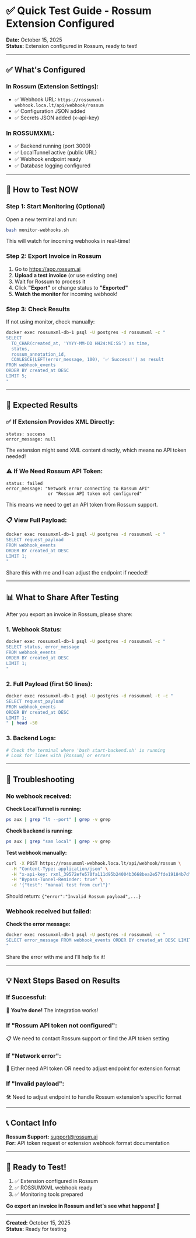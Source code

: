 # ✅ Quick Test Guide - Rossum Extension Configured

**Date:** October 15, 2025  
**Status:** Extension configured in Rossum, ready to test!

---

## ✅ What's Configured

### **In Rossum (Extension Settings):**
- ✅ Webhook URL: `https://rossumxml-webhook.loca.lt/api/webhook/rossum`
- ✅ Configuration JSON added
- ✅ Secrets JSON added (x-api-key)

### **In ROSSUMXML:**
- ✅ Backend running (port 3000)
- ✅ LocalTunnel active (public URL)
- ✅ Webhook endpoint ready
- ✅ Database logging configured

---

## 🧪 How to Test NOW

### **Step 1: Start Monitoring (Optional)**

Open a new terminal and run:
```bash
bash monitor-webhooks.sh
```

This will watch for incoming webhooks in real-time!

### **Step 2: Export Invoice in Rossum**

1. Go to https://app.rossum.ai
2. **Upload a test invoice** (or use existing one)
3. Wait for Rossum to process it
4. Click **"Export"** or change status to **"Exported"**
5. **Watch the monitor** for incoming webhook!

### **Step 3: Check Results**

If not using monitor, check manually:

```bash
docker exec rossumxml-db-1 psql -U postgres -d rossumxml -c "
SELECT 
  TO_CHAR(created_at, 'YYYY-MM-DD HH24:MI:SS') as time,
  status,
  rossum_annotation_id,
  COALESCE(LEFT(error_message, 100), '✅ Success!') as result
FROM webhook_events
ORDER BY created_at DESC
LIMIT 5;
"
```

---

## 🎯 Expected Results

### **✅ If Extension Provides XML Directly:**

```
status: success
error_message: null
```

The extension might send XML content directly, which means no API token needed!

### **⚠️ If We Need Rossum API Token:**

```
status: failed
error_message: "Network error connecting to Rossum API" 
                or "Rossum API token not configured"
```

This means we need to get an API token from Rossum support.

### **📋 View Full Payload:**

```bash
docker exec rossumxml-db-1 psql -U postgres -d rossumxml -c "
SELECT request_payload 
FROM webhook_events 
ORDER BY created_at DESC 
LIMIT 1;
"
```

Share this with me and I can adjust the endpoint if needed!

---

## 📊 What to Share After Testing

After you export an invoice in Rossum, please share:

### **1. Webhook Status:**
```bash
docker exec rossumxml-db-1 psql -U postgres -d rossumxml -c "
SELECT status, error_message 
FROM webhook_events 
ORDER BY created_at DESC 
LIMIT 1;
"
```

### **2. Full Payload (first 50 lines):**
```bash
docker exec rossumxml-db-1 psql -U postgres -d rossumxml -t -c "
SELECT request_payload 
FROM webhook_events 
ORDER BY created_at DESC 
LIMIT 1;
" | head -50
```

### **3. Backend Logs:**
```bash
# Check the terminal where 'bash start-backend.sh' is running
# Look for lines with [Rossum] or errors
```

---

## 🔧 Troubleshooting

### **No webhook received:**

**Check LocalTunnel is running:**
```bash
ps aux | grep "lt --port" | grep -v grep
```

**Check backend is running:**
```bash
ps aux | grep "sam local" | grep -v grep
```

**Test webhook manually:**
```bash
curl -X POST https://rossumxml-webhook.loca.lt/api/webhook/rossum \
  -H "Content-Type: application/json" \
  -H "x-api-key: rxml_39572efe570fa111d95b24004b3668bea2e57fde19184b7d" \
  -H "Bypass-Tunnel-Reminder: true" \
  -d '{"test": "manual test from curl"}'
```

Should return: `{"error":"Invalid Rossum payload",...}`

### **Webhook received but failed:**

**Check the error message:**
```bash
docker exec rossumxml-db-1 psql -U postgres -d rossumxml -c "
SELECT error_message FROM webhook_events ORDER BY created_at DESC LIMIT 1;
"
```

Share the error with me and I'll help fix it!

---

## 💡 Next Steps Based on Results

### **If Successful:**
🎉 **You're done!** The integration works!

### **If "Rossum API token not configured":**
📋 We need to contact Rossum support or find the API token setting

### **If "Network error":**
🔧 Either need API token OR need to adjust endpoint for extension format

### **If "Invalid payload":**
🛠️ Need to adjust endpoint to handle Rossum extension's specific format

---

## 📞 Contact Info

**Rossum Support:** support@rossum.ai  
**For:** API token request or extension webhook format documentation

---

## 🚀 Ready to Test!

1. ✅ Extension configured in Rossum
2. ✅ ROSSUMXML webhook ready
3. ✅ Monitoring tools prepared

**Go export an invoice in Rossum and let's see what happens!** 🎉

---

**Created:** October 15, 2025  
**Status:** Ready for testing
